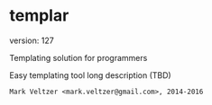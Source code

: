 templar
=======

version: 127

Templating solution for programmers

Easy templating tool long description (TBD)

	Mark Veltzer <mark.veltzer@gmail.com>, 2014-2016
